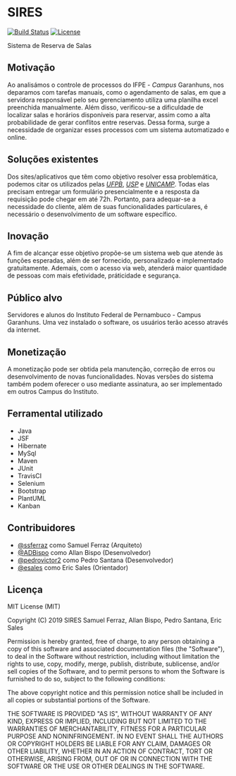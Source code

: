 # SIRES
[![Build Status](https://travis-ci.com/SSFerraz/sires.svg?branch=master)](https://travis-ci.com/SSFerraz/sires)
[![License](https://img.shields.io/badge/license-MIT-green.svg)](https://github.com/SSFerraz/sires/blob/master/LICENSE.txt)

Sistema de Reserva de Salas

## Motivação
Ao analisámos o controle de processos do IFPE - *Campus* Garanhuns, nos deparamos com tarefas manuais, como o agendamento de salas, em que a servidora responsável pelo seu gerenciamento utiliza uma planilha excel preenchida manualmente. Além disso, verificou-se a dificuldade de localizar salas e horários disponíveis para reservar, assim como a alta probabilidade de gerar conflitos entre reservas. Dessa forma, surge a necessidade de organizar esses processos com um sistema automatizado e online.

## Soluções existentes
Dos sites/aplicativos que têm como objetivo resolver essa problemática, podemos citar os utilizados pelas *[UFPB](http://www.ccsa.ufpb.br/ReservaSalas/layout/index.php)*, *[USP](http://salas.fflch.usp.br/view-schedule.php?sid=4)* e *[UNICAMP](https://www2.ime.unicamp.br/reservas/Web//view-schedule.php)*. Todas elas precisam entregar um formulário presencialmente e a resposta da requisição pode chegar em até 72h. Portanto, para adequar-se a necessidade do cliente, além de suas funcionalidades particulares, é necessário o desenvolvimento de um software específico.

## Inovação
A fim de alcançar esse objetivo propõe-se um sistema web que atende às funções esperadas, além de ser fornecido, personalizado e implementado gratuitamente. Ademais,
com o acesso via web, atenderá maior quantidade de pessoas com mais efetividade, práticidade e segurança.

## Público alvo
Servidores e alunos do Instituto Federal de Pernambuco - Campus Garanhuns. Uma vez instalado o software, os usuários terão acesso através da internet.

## Monetização
A monetização pode ser obtida pela manutenção, correção de erros ou desenvolvimento de novas funcionalidades. Novas versões do sistema também podem oferecer o uso mediante assinatura, ao ser implementado em outros Campus do Instituto.

## Ferramental utilizado
- Java
- JSF
- Hibernate
- MySql
- Maven
- JUnit
- TravisCI
- Selenium
- Bootstrap
- PlantUML
- Kanban

## Contribuidores
- [@ssferraz](https://github.com/ssferraz) como Samuel Ferraz (Arquiteto)
- [@ADBispo](https://github.com/adbispo) como Allan Bispo (Desenvolvedor)
- [@pedrovictor2](https://github.com/pedrovictor2) como Pedro Santana (Desenvolvedor)
- [@esales](https://github.com/esales) como Eric Sales (Orientador)

## Licença
MIT License (MIT)

Copyright (C) 2019 SIRES Samuel Ferraz, Allan Bispo, Pedro Santana, Eric Sales

Permission is hereby granted, free of charge, to any person obtaining a copy
of this software and associated documentation files (the "Software"), to deal
in the Software without restriction, including without limitation the rights
to use, copy, modify, merge, publish, distribute, sublicense, and/or sell
copies of the Software, and to permit persons to whom the Software is
furnished to do so, subject to the following conditions:

The above copyright notice and this permission notice shall be included in
all copies or substantial portions of the Software.

THE SOFTWARE IS PROVIDED "AS IS", WITHOUT WARRANTY OF ANY KIND, EXPRESS OR
IMPLIED, INCLUDING BUT NOT LIMITED TO THE WARRANTIES OF MERCHANTABILITY,
FITNESS FOR A PARTICULAR PURPOSE AND NONINFRINGEMENT. IN NO EVENT SHALL THE
AUTHORS OR COPYRIGHT HOLDERS BE LIABLE FOR ANY CLAIM, DAMAGES OR OTHER
LIABILITY, WHETHER IN AN ACTION OF CONTRACT, TORT OR OTHERWISE, ARISING FROM,
OUT OF OR IN CONNECTION WITH THE SOFTWARE OR THE USE OR OTHER DEALINGS IN THE
SOFTWARE.
